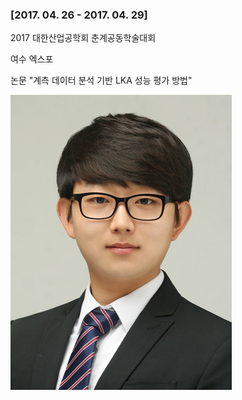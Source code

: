 ### [2017. 04. 26 - 2017. 04. 29]
2017 대한산업공학회 춘계공동학술대회

여수 엑스포

논문 "계측 데이터 분석 기반 LKA 성능 평가 방법"

<img class="profile-picture" src="dohyeon.jpg">
